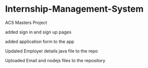# Internship-Management-System

ACS Masters Project

added sign in and sign up pages

added application form to the app 

Updated Employer details java file to the repo

Uploaded Email and nodejs files to the repository
